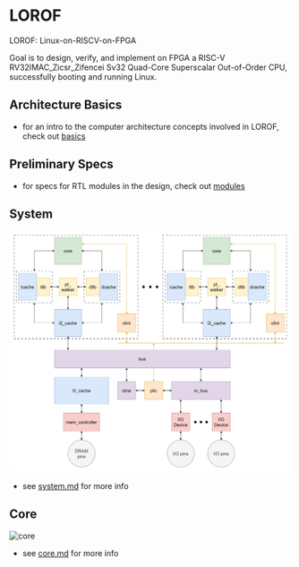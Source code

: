 # LOROF
LOROF: Linux-on-RISCV-on-FPGA

Goal is to design, verify, and implement on FPGA a RISC-V RV32IMAC_Zicsr_Zifencei Sv32 Quad-Core Superscalar Out-of-Order CPU, successfully booting and running Linux. 

## Architecture Basics
- for an intro to the computer architecture concepts involved in LOROF, check out [basics](./spec/design/basics/README.md)

## Preliminary Specs
- for specs for RTL modules in the design, check out [modules](./spec/design/modules/README.md)

## System
![system](./spec/design/modules/system/system.png)

- see [system.md](./spec/design/modules/system/system.md) for more info

## Core
![core](./spec/design/modules/core/core.png)

- see [core.md](./spec/design/modules/core/core.md) for more info
